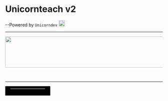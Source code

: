 
# Unicornteach v2 <br>
--Powered by ```Unicorndev``` <img src="https://www.pngitem.com/pimgs/m/160-1600402_unicorn-silhouette-computer-icons-clip-art-simple-unicorn.png" width="20" height="20">
<hr>
<!DOCTYPE html>
<html>
<body>
<img src="https://media.giphy.com/media/PqFxlD2TGJWlPpOs8G/giphy.gif" width="540" height="100">

<br><hr>

<video src="Tutorial/2021-02-02%2023-24-48.mkv" autostart="false" height="30" width="144" />

<h3>Contributors</h3>
<div align="center">


<i>Follow US around the web:</i><br>

  <a href="https://github.com/sidharthpunathil" >Sidharth Punathi</a>
  &nbsp;
  <a href="https://github.com/sid2020-devil" >Sidharth Unnithan</a>
  &nbsp;
  <a href="https://github.com/theamalshibu" >Amal shibu</a>
  &nbsp;
  <a href="https://github.com/Deosaju" >Deo saju</a>


</div>
</body>
</html>
